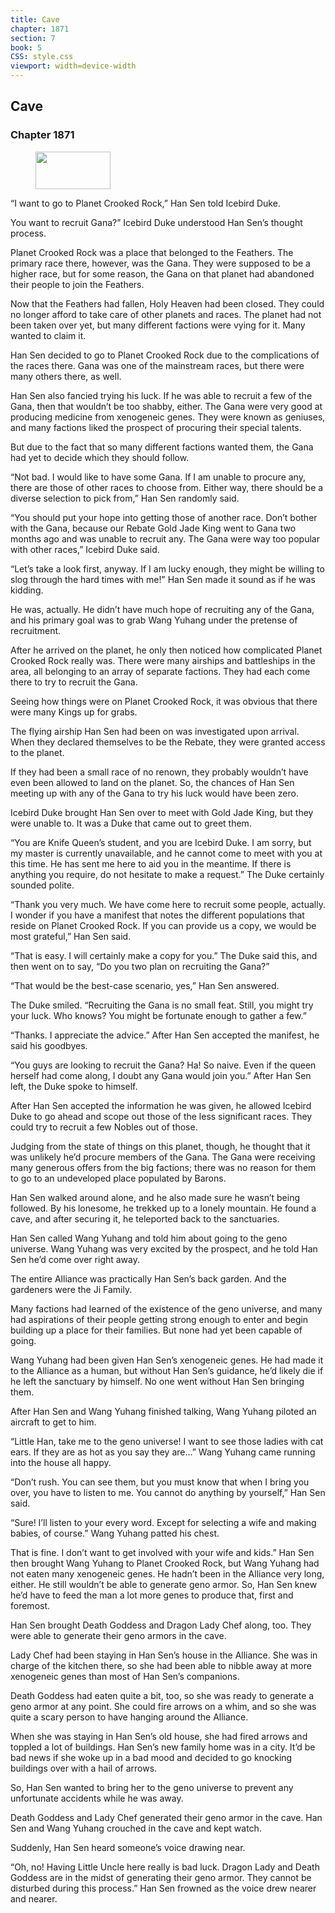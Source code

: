 ```yaml
---
title: Cave
chapter: 1871
section: 7
book: 5
CSS: style.css
viewport: width=device-width
---
```


## Cave

### Chapter 1871

<figure>
	<img src="../Images/gem.gif" alt="" id="gem" width="120" height="60" />
</figure>

“I want to go to Planet Crooked Rock,” Han Sen told Icebird Duke.

You want to recruit Gana?” Icebird Duke understood Han Sen’s thought process.

Planet Crooked Rock was a place that belonged to the Feathers. The primary race there, however, was the Gana. They were supposed to be a higher race, but for some reason, the Gana on that planet had abandoned their people to join the Feathers.

Now that the Feathers had fallen, Holy Heaven had been closed. They could no longer afford to take care of other planets and races. The planet had not been taken over yet, but many different factions were vying for it. Many wanted to claim it.

Han Sen decided to go to Planet Crooked Rock due to the complications of the races there. Gana was one of the mainstream races, but there were many others there, as well.

Han Sen also fancied trying his luck. If he was able to recruit a few of the Gana, then that wouldn’t be too shabby, either. The Gana were very good at producing medicine from xenogeneic genes. They were known as geniuses, and many factions liked the prospect of procuring their special talents.

But due to the fact that so many different factions wanted them, the Gana had yet to decide which they should follow.

“Not bad. I would like to have some Gana. If I am unable to procure any, there are those of other races to choose from. Either way, there should be a diverse selection to pick from,” Han Sen randomly said.

“You should put your hope into getting those of another race. Don’t bother with the Gana, because our Rebate Gold Jade King went to Gana two months ago and was unable to recruit any. The Gana were way too popular with other races,” Icebird Duke said.

“Let’s take a look first, anyway. If I am lucky enough, they might be willing to slog through the hard times with me!” Han Sen made it sound as if he was kidding.

He was, actually. He didn’t have much hope of recruiting any of the Gana, and his primary goal was to grab Wang Yuhang under the pretense of recruitment.

After he arrived on the planet, he only then noticed how complicated Planet Crooked Rock really was. There were many airships and battleships in the area, all belonging to an array of separate factions. They had each come there to try to recruit the Gana.

Seeing how things were on Planet Crooked Rock, it was obvious that there were many Kings up for grabs.

The flying airship Han Sen had been on was investigated upon arrival. When they declared themselves to be the Rebate, they were granted access to the planet.

If they had been a small race of no renown, they probably wouldn’t have even been allowed to land on the planet. So, the chances of Han Sen meeting up with any of the Gana to try his luck would have been zero.

Icebird Duke brought Han Sen over to meet with Gold Jade King, but they were unable to. It was a Duke that came out to greet them.

“You are Knife Queen’s student, and you are Icebird Duke. I am sorry, but my master is currently unavailable, and he cannot come to meet with you at this time. He has sent me here to aid you in the meantime. If there is anything you require, do not hesitate to make a request.” The Duke certainly sounded polite.

“Thank you very much. We have come here to recruit some people, actually. I wonder if you have a manifest that notes the different populations that reside on Planet Crooked Rock. If you can provide us a copy, we would be most grateful,” Han Sen said.

“That is easy. I will certainly make a copy for you.” The Duke said this, and then went on to say, “Do you two plan on recruiting the Gana?”

“That would be the best-case scenario, yes,” Han Sen answered.

The Duke smiled. “Recruiting the Gana is no small feat. Still, you might try your luck. Who knows? You might be fortunate enough to gather a few.”

“Thanks. I appreciate the advice.” After Han Sen accepted the manifest, he said his goodbyes.

“You guys are looking to recruit the Gana? Ha! So naive. Even if the queen herself had come along, I doubt any Gana would join you.” After Han Sen left, the Duke spoke to himself.

After Han Sen accepted the information he was given, he allowed Icebird Duke to go ahead and scope out those of the less significant races. They could try to recruit a few Nobles out of those.

Judging from the state of things on this planet, though, he thought that it was unlikely he’d procure members of the Gana. The Gana were receiving many generous offers from the big factions; there was no reason for them to go to an undeveloped place populated by Barons.

Han Sen walked around alone, and he also made sure he wasn’t being followed. By his lonesome, he trekked up to a lonely mountain. He found a cave, and after securing it, he teleported back to the sanctuaries.

Han Sen called Wang Yuhang and told him about going to the geno universe. Wang Yuhang was very excited by the prospect, and he told Han Sen he’d come over right away.

The entire Alliance was practically Han Sen’s back garden. And the gardeners were the Ji Family.

Many factions had learned of the existence of the geno universe, and many had aspirations of their people getting strong enough to enter and begin building up a place for their families. But none had yet been capable of going.

Wang Yuhang had been given Han Sen’s xenogeneic genes. He had made it to the Alliance as a human, but without Han Sen’s guidance, he’d likely die if he left the sanctuary by himself. No one went without Han Sen bringing them.

After Han Sen and Wang Yuhang finished talking, Wang Yuhang piloted an aircraft to get to him.

“Little Han, take me to the geno universe! I want to see those ladies with cat ears. If they are as hot as you say they are…” Wang Yuhang came running into the house all happy.

“Don’t rush. You can see them, but you must know that when I bring you over, you have to listen to me. You cannot do anything by yourself,” Han Sen said.

“Sure! I’ll listen to your every word. Except for selecting a wife and making babies, of course.” Wang Yuhang patted his chest.

That is fine. I don’t want to get involved with your wife and kids.” Han Sen then brought Wang Yuhang to Planet Crooked Rock, but Wang Yuhang had not eaten many xenogeneic genes. He hadn’t been in the Alliance very long, either. He still wouldn’t be able to generate geno armor. So, Han Sen knew he’d have to feed the man a lot more genes to produce that, first and foremost.

Han Sen brought Death Goddess and Dragon Lady Chef along, too. They were able to generate their geno armors in the cave.

Lady Chef had been staying in Han Sen’s house in the Alliance. She was in charge of the kitchen there, so she had been able to nibble away at more xenogeneic genes than most of Han Sen’s companions.

Death Goddess had eaten quite a bit, too, so she was ready to generate a geno armor at any point. She could fire arrows on a whim, and so she was quite a scary person to have hanging around the Alliance.

When she was staying in Han Sen’s old house, she had fired arrows and toppled a lot of buildings. Han Sen’s new family home was in a city. It’d be bad news if she woke up in a bad mood and decided to go knocking buildings over with a hail of arrows.

So, Han Sen wanted to bring her to the geno universe to prevent any unfortunate accidents while he was away.

Death Goddess and Lady Chef generated their geno armor in the cave. Han Sen and Wang Yuhang crouched in the cave and kept watch.

Suddenly, Han Sen heard someone’s voice drawing near.

“Oh, no! Having Little Uncle here really is bad luck. Dragon Lady and Death Goddess are in the midst of generating their geno armor. They cannot be disturbed during this process.” Han Sen frowned as the voice drew nearer and nearer.